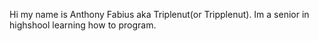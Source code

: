 Hi my name is Anthony Fabius aka Triplenut(or Tripplenut). Im a senior in highshool learning how to program.
